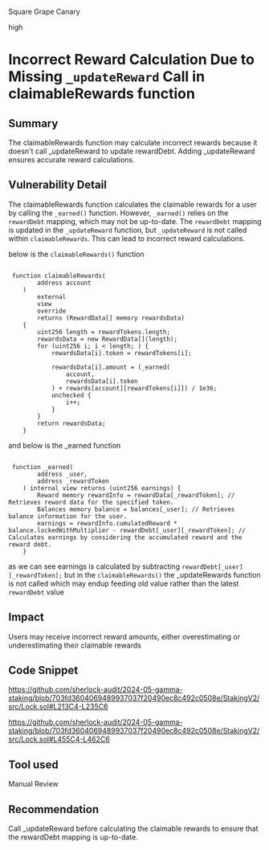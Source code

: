 Square Grape Canary

high

# Incorrect Reward Calculation Due to Missing `_updateReward` Call in claimableRewards function

## Summary

The claimableRewards function may calculate incorrect rewards because it doesn't call _updateReward to update rewardDebt. Adding _updateReward ensures accurate reward calculations.


## Vulnerability Detail

The claimableRewards function calculates the claimable rewards for a user by calling the `_earned()` function. However, `_earned()` relies on the `rewardDebt` mapping, which may not be up-to-date. The `rewardDebt` mapping is updated in the `_updateReward` function, but `_updateReward` is not called within `claimableRewards`. This can lead to incorrect reward calculations.

below is the `claimableRewards()` function
```solidity

 function claimableRewards(
        address account
    )
        external
        view
        override
        returns (RewardData[] memory rewardsData)
    {
        uint256 length = rewardTokens.length;
        rewardsData = new RewardData[](length);
        for (uint256 i; i < length; ) {
            rewardsData[i].token = rewardTokens[i];

            rewardsData[i].amount = (_earned(
                account,
                rewardsData[i].token
            ) + rewards[account][rewardTokens[i]]) / 1e36;
            unchecked {
                i++;
            }
        }
        return rewardsData;
    }

```
and below is the _earned function

```solidity

 function _earned(
        address _user,
        address _rewardToken
    ) internal view returns (uint256 earnings) {
        Reward memory rewardInfo = rewardData[_rewardToken]; // Retrieves reward data for the specified token.
        Balances memory balance = balances[_user]; // Retrieves balance information for the user.
        earnings = rewardInfo.cumulatedReward * balance.lockedWithMultiplier - rewardDebt[_user][_rewardToken]; // Calculates earnings by considering the accumulated reward and the reward debt.
    }
```
as we can see earnings is calculated by subtracting `rewardDebt[_user][_rewardToken];` but in the `claimableRewards()` the _updateRewards function is not called which may endup feeding old value rather than the latest `rewardDebt` value

## Impact

Users may receive incorrect reward amounts, either overestimating or underestimating their claimable rewards


## Code Snippet

https://github.com/sherlock-audit/2024-05-gamma-staking/blob/703fd3604069489937037f20490ec8c492c0508e/StakingV2/src/Lock.sol#L213C4-L235C6

https://github.com/sherlock-audit/2024-05-gamma-staking/blob/703fd3604069489937037f20490ec8c492c0508e/StakingV2/src/Lock.sol#L455C4-L462C6

## Tool used

Manual Review

## Recommendation

Call _updateReward before calculating the claimable rewards to ensure that the rewardDebt mapping is up-to-date.
